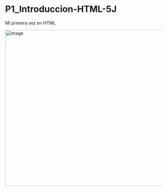 # P1_Introduccion-HTML-5J
Mi primera vez en HTML

<img width="779" height="502" alt="image" src="https://github.com/user-attachments/assets/c01eda5d-f6fc-4bb8-8a89-3ea7cff3a5f6" />

